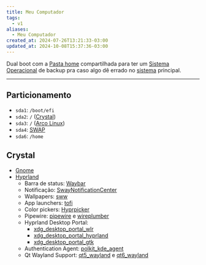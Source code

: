 ```yaml
---
title: Meu Computador
tags:
  - v1
aliases:
  - Meu Computador
created_at: 2024-07-26T13:21:33-03:00
updated_at: 2024-10-08T15:37:36-03:00
---
```


Dual boot com a [Pasta home](../atomos/2024/07/14/Pasta_home.md) compartilhada para ter um [Sistema Operacional](../entrada/2024/08/04/Sistema_Operacional.md) de backup pra caso algo dê errado no [sistema](../entrada/2024/08/04/Sistema_Operacional.md) principal.

---

## Particionamento
- `sda1`: `/boot/efi`
- `sda2`: `/` ([Crystal](../atomos/2024/08/10/Crystal%20Linux.md))
- `sda3`: `/` ([Arco Linux](../entrada/2024/07/26/Arco_Linux.md))
- `sda4`: [SWAP](../atomos/2024/07/14/SWAP.md)
-  `sda6`: `/home` 

## Crystal
- [Gnome](../entrada/2024/08/10/Gnome.md)
- [Hyprland](../entrada/2024/08/10/Hyprland.md)
	- Barra de status: [Waybar](../entrada/2024/08/11/Waybar.md)
	- Notificação: [SwayNotificationCenter](../entrada/2024/08/10/SwayNotificationCenter.md)
	- Wallpapers: [sww](../entrada/2024/08/12/sww.md)
	- App launchers: [tofi](../entrada/2024/08/11/tofi.md)
	- Color pickers: [Hyprpicker](../entrada/2024/08/11/Hyprpicker.md)
	- Pipewire: [pipewire](../entrada/2024/08/11/pipewire.md) e [wireplumber](../entrada/2024/08/11/wireplumber.md)
	- Hyprland Desktop Portal: 
		- [xdg_desktop_portal_wlr](../entrada/2024/08/11/xdg_desktop_portal_wlr.md)
		- [xdg_desktop_portal_hyprland](../entrada/2024/08/11/xdg_desktop_portal_hyprland.md)
		- [xdg_desktop_portal_gtk](../entrada/2024/08/11/xdg_desktop_portal_gtk.md)
	- Authentication Agent: [polkit_kde_agent](../entrada/2024/08/11/polkit_kde_agent.md)
	- Qt Wayland Support: [qt5_wayland](../entrada/2024/08/11/qt5_wayland.md) e [qt6_wayland](../entrada/2024/08/11/qt6_wayland.md)